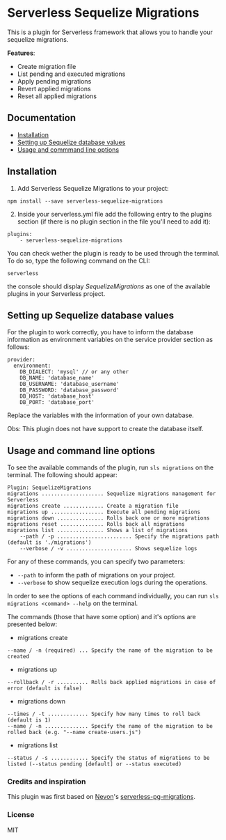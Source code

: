 # Serverless Sequelize Migrations

This is a plugin for Serverless framework that allows you to handle your sequelize migrations.

**Features**:
- Create migration file
- List pending and executed migrations
- Apply pending migrations
- Revert applied migrations
- Reset all applied migrations


## Documentation
- [Installation](#Installation)
- [Setting up Sequelize database values](#Setting)
- [Usage and commmand line options](#Usage)


## Installation
1) Add Serverless Sequelize Migrations to your project:
```
npm install --save serverless-sequelize-migrations
```

2) Inside your serverless.yml file add the following entry to the plugins section (if there is no plugin section in the file you'll need to add it):
```
plugins:
    - serverless-sequelize-migrations
```

You can check wether the plugin is ready to be used through the terminal. To do so, type the following command on the CLI:

`serverless`

the console should display _SequelizeMigrations_  as one of the available plugins in your Serverless project.

## Setting up Sequelize database values

For the plugin to work correctly, you have to inform the database information as environment variables on the service provider section as follows:
```
provider:
  environment:
    DB_DIALECT: 'mysql' // or any other
    DB_NAME: 'database_name'
    DB_USERNAME: 'database_username'
    DB_PASSWORD: 'database_password'
    DB_HOST: 'database_host'
    DB_PORT: 'database_port'
```
Replace the variables with the information of your own database.

Obs: This plugin does not have support to create the database itself.


## Usage and command line options
To see the available commands of the plugin, run `sls migrations` on the terminal. The following should appear:
```
Plugin: SequelizeMigrations
migrations .................... Sequelize migrations management for Serverless
migrations create ............. Create a migration file
migrations up ................. Execute all pending migrations
migrations down ............... Rolls back one or more migrations
migrations reset .............. Rolls back all migrations
migrations list ............... Shows a list of migrations
    --path / -p ........................ Specify the migrations path (default is './migrations')
    --verbose / -v ..................... Shows sequelize logs
```

For any of these commands, you can specify two parameters:
- `--path` to inform the path of migrations on your project.
- `--verbose` to show sequelize execution logs during the operations.



In order to see the options of each command individually, you can run `sls migrations <command> --help` on the terminal.

The commands (those that have some option) and it's options are presented below:
- migrations create
```
--name / -n (required) ... Specify the name of the migration to be created
```

- migrations up
```
--rollback / -r .......... Rolls back applied migrations in case of error (default is false)
```

- migrations down
```
--times / -t ............. Specify how many times to roll back (default is 1)
--name / -n .............. Specify the name of the migration to be rolled back (e.g. "--name create-users.js")
```

- migrations list
```
--status / -s ............ Specify the status of migrations to be listed (--status pending [default] or --status executed)
```


### Credits and inspiration
This plugin was first based on [Nevon](https://github.com/Nevon)'s [serverless-pg-migrations](https://github.com/Nevon/serverless-pg-migrations).


### License
MIT
